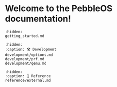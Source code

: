 # Welcome to the PebbleOS documentation!

```{toctree}
:hidden:
getting_started.md
```

```{toctree}
:hidden:
:caption: 🛠️ Development
development/options.md
development/prf.md
development/qemu.md
```

```{toctree}
:hidden:
:caption: 📖 Reference 
reference/external.md
```
